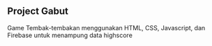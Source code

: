 ## Project Gabut
Game Tembak-tembakan menggunakan HTML, CSS, Javascript, dan Firebase untuk menampung data highscore

